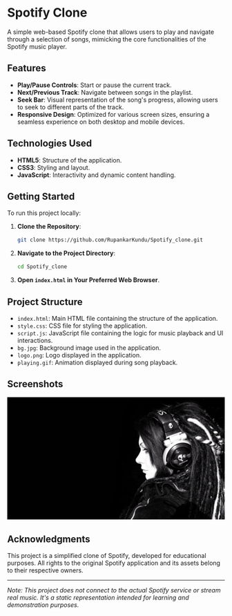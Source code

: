 # Spotify Clone

A simple web-based Spotify clone that allows users to play and navigate through a selection of songs, mimicking the core functionalities of the Spotify music player.

## Features

- **Play/Pause Controls**: Start or pause the current track.
- **Next/Previous Track**: Navigate between songs in the playlist.
- **Seek Bar**: Visual representation of the song's progress, allowing users to seek to different parts of the track.
- **Responsive Design**: Optimized for various screen sizes, ensuring a seamless experience on both desktop and mobile devices.

## Technologies Used

- **HTML5**: Structure of the application.
- **CSS3**: Styling and layout.
- **JavaScript**: Interactivity and dynamic content handling.

## Getting Started

To run this project locally:

1. **Clone the Repository**:
   ```bash
   git clone https://github.com/RupankarKundu/Spotify_clone.git
   ```
2. **Navigate to the Project Directory**:
   ```bash
   cd Spotify_clone
   ```
3. **Open `index.html` in Your Preferred Web Browser**.

## Project Structure

- `index.html`: Main HTML file containing the structure of the application.
- `style.css`: CSS file for styling the application.
- `script.js`: JavaScript file containing the logic for music playback and UI interactions.
- `bg.jpg`: Background image used in the application.
- `logo.png`: Logo displayed in the application.
- `playing.gif`: Animation displayed during song playback.

## Screenshots

![Screenshot of the Spotify Clone](bg.jpg)

## Acknowledgments

This project is a simplified clone of Spotify, developed for educational purposes. All rights to the original Spotify application and its assets belong to their respective owners.

---

*Note: This project does not connect to the actual Spotify service or stream real music. It's a static representation intended for learning and demonstration purposes.* 
